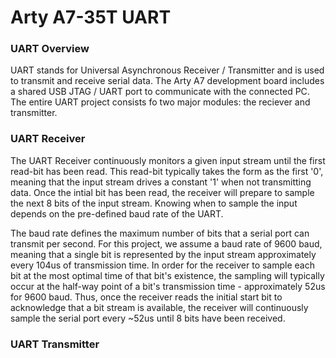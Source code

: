 # Arty A7-35T UART

### UART Overview

UART stands for Universal Asynchronous Receiver / Transmitter and is used to transmit and receive serial data. The Arty A7 development board includes a shared USB JTAG / UART port to communicate with the connected PC. The entire UART project consists fo two major modules: the reciever and transmitter. 

### UART Receiver

The UART Receiver continuously monitors a given input stream until the first read-bit has been read. This read-bit typically takes the form as the first '0', meaning that the input stream drives a constant '1' when not transmitting data. Once the intial bit has been read, the receiver will prepare to sample the next 8 bits of the input stream. Knowing when to sample the input depends on the pre-defined baud rate of the UART.

The baud rate defines the maximum number of bits that a serial port can transmit per second. For this project, we assume a baud rate of 9600 baud, meaning that a single bit is represented by the input stream approximately every 104us of transmission time. In order for the receiver to sample each bit at the most optimal time of that bit's existence, the sampling will typically occur at the half-way point of a bit's transmission time - approximately 52us for 9600 baud. Thus, once the receiver reads the initial start bit to acknowledge that a bit stream is available, the receiver will continuously sample the serial port every ~52us until 8 bits have been received.

### UART Transmitter


